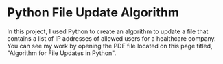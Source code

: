 # Python File Update Algorithm
In this project, I used Python to create an algorithm to update a file that contains a list of IP addresses of allowed users for a healthcare company. You can see my work by opening the PDF file located on this page titled, "Algorithm for File Updates in Python".
